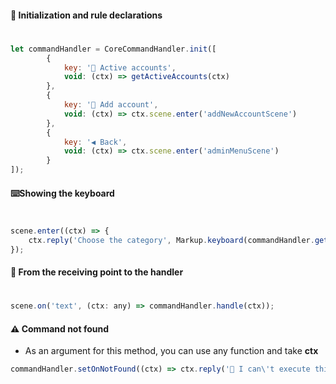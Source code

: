 #### 🤖 Initialization and rule declarations
#
```js
let commandHandler = CoreCommandHandler.init([
        {
            key: '👥 Active accounts',
            void: (ctx) => getActiveAccounts(ctx)
        },
        {
            key: '💠 Add account',
            void: (ctx) => ctx.scene.enter('addNewAccountScene')
        },
        {
            key: '◀️ Back',
            void: (ctx) => ctx.scene.enter('adminMenuScene')
        }
]);
```

#### ⌨️Showing the keyboard
#
```js
scene.enter((ctx) => {
    ctx.reply('Choose the category', Markup.keyboard(commandHandler.getKeyboardButtons()).resize().extra());
});
```
#### 💨 From the receiving point to the handler
#
```js
scene.on('text', (ctx: any) => commandHandler.handle(ctx));
```

#### ⚠️ Command not found
* As an argument for this method, you can use any function and take **ctx**
```js
commandHandler.setOnNotFound((ctx) => ctx.reply('🤖 I can\'t execute this command'));
```